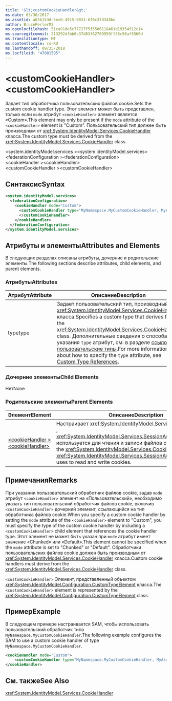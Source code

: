 ```yaml
---
title: '&lt;customCookieHandler&gt;'
ms.date: 03/30/2017
ms.assetid: a03b153d-5ec6-4915-9031-6f0c3fd348be
author: BrucePerlerMS
ms.openlocfilehash: 51ca91de5c77727f5f5506118461d19354f12c14
ms.sourcegitcommit: 213292dfbb0c37d83f62709959ff55c50af5560d
ms.translationtype: MT
ms.contentlocale: ru-RU
ms.lasthandoff: 09/25/2018
ms.locfileid: "47081595"
---
```

# <a name="ltcustomcookiehandlergt"></a><span data-ttu-id="e855a-102">&lt;customCookieHandler&gt;</span><span class="sxs-lookup"><span data-stu-id="e855a-102">&lt;customCookieHandler&gt;</span></span>
<span data-ttu-id="e855a-103">Задает тип обработчика пользовательских файлов cookie.</span><span class="sxs-lookup"><span data-stu-id="e855a-103">Sets the custom cookie handler type.</span></span> <span data-ttu-id="e855a-104">Этот элемент может быть представлен, только если `mode` атрибут `<cookieHandler>` элемент является «Custom».</span><span class="sxs-lookup"><span data-stu-id="e855a-104">This element may only be present if the `mode` attribute of the `<cookieHandler>` element is "Custom".</span></span> <span data-ttu-id="e855a-105">Пользовательский тип должен быть производным от <xref:System.IdentityModel.Services.CookieHandler> класса.</span><span class="sxs-lookup"><span data-stu-id="e855a-105">The custom type must be derived from the <xref:System.IdentityModel.Services.CookieHandler> class.</span></span>  
  
 <span data-ttu-id="e855a-106">\<system.identityModel.services ></span><span class="sxs-lookup"><span data-stu-id="e855a-106">\<system.identityModel.services></span></span>  
<span data-ttu-id="e855a-107">\<federationConfiguration ></span><span class="sxs-lookup"><span data-stu-id="e855a-107">\<federationConfiguration></span></span>  
<span data-ttu-id="e855a-108">\<cookieHandler ></span><span class="sxs-lookup"><span data-stu-id="e855a-108">\<cookieHandler></span></span>  
<span data-ttu-id="e855a-109">\<customCookieHandler ></span><span class="sxs-lookup"><span data-stu-id="e855a-109">\<customCookieHandler></span></span>  
  
## <a name="syntax"></a><span data-ttu-id="e855a-110">Синтаксис</span><span class="sxs-lookup"><span data-stu-id="e855a-110">Syntax</span></span>  
  
```xml  
<system.identityModel.services>  
  <federationConfiguration>  
    <cookieHandler mode="Custom">  
      <customCookieHandler type="MyNamespace.MyCustomCookieHandler, MyAssembly" >  
      </customCookieHandler>  
    </cookieHandler>  
  </federationConfiguration>  
</system.identityModel.services>  
```  
  
## <a name="attributes-and-elements"></a><span data-ttu-id="e855a-111">Атрибуты и элементы</span><span class="sxs-lookup"><span data-stu-id="e855a-111">Attributes and Elements</span></span>  
 <span data-ttu-id="e855a-112">В следующих разделах описаны атрибуты, дочерние и родительские элементы.</span><span class="sxs-lookup"><span data-stu-id="e855a-112">The following sections describe attributes, child elements, and parent elements.</span></span>  
  
### <a name="attributes"></a><span data-ttu-id="e855a-113">Атрибуты</span><span class="sxs-lookup"><span data-stu-id="e855a-113">Attributes</span></span>  
  
|<span data-ttu-id="e855a-114">Атрибут</span><span class="sxs-lookup"><span data-stu-id="e855a-114">Attribute</span></span>|<span data-ttu-id="e855a-115">Описание</span><span class="sxs-lookup"><span data-stu-id="e855a-115">Description</span></span>|  
|---------------|-----------------|  
|<span data-ttu-id="e855a-116">type</span><span class="sxs-lookup"><span data-stu-id="e855a-116">type</span></span>|<span data-ttu-id="e855a-117">Задает пользовательский тип, производный от <xref:System.IdentityModel.Services.CookieHandler> класса.</span><span class="sxs-lookup"><span data-stu-id="e855a-117">Specifies a custom type that derives from the <xref:System.IdentityModel.Services.CookieHandler> class.</span></span> <span data-ttu-id="e855a-118">Дополнительные сведения о способах указания `type` атрибут, см. в разделе [ссылок на пользовательские типы](../../../../../docs/framework/configure-apps/file-schema/windows-workflow-foundation/index.md).</span><span class="sxs-lookup"><span data-stu-id="e855a-118">For more information about how to specify the `type` attribute, see [Custom Type References](../../../../../docs/framework/configure-apps/file-schema/windows-workflow-foundation/index.md).</span></span>|  
  
### <a name="child-elements"></a><span data-ttu-id="e855a-119">Дочерние элементы</span><span class="sxs-lookup"><span data-stu-id="e855a-119">Child Elements</span></span>  
 <span data-ttu-id="e855a-120">Нет</span><span class="sxs-lookup"><span data-stu-id="e855a-120">None</span></span>  
  
### <a name="parent-elements"></a><span data-ttu-id="e855a-121">Родительские элементы</span><span class="sxs-lookup"><span data-stu-id="e855a-121">Parent Elements</span></span>  
  
|<span data-ttu-id="e855a-122">Элемент</span><span class="sxs-lookup"><span data-stu-id="e855a-122">Element</span></span>|<span data-ttu-id="e855a-123">Описание</span><span class="sxs-lookup"><span data-stu-id="e855a-123">Description</span></span>|  
|-------------|-----------------|  
|[<span data-ttu-id="e855a-124">\<cookieHandler ></span><span class="sxs-lookup"><span data-stu-id="e855a-124">\<cookieHandler></span></span>](../../../../../docs/framework/configure-apps/file-schema/windows-identity-foundation/cookiehandler.md)|<span data-ttu-id="e855a-125">Настраивает <xref:System.IdentityModel.Services.CookieHandler> , <xref:System.IdentityModel.Services.SessionAuthenticationModule> используется для чтения и записи файлов cookie.</span><span class="sxs-lookup"><span data-stu-id="e855a-125">Configures the <xref:System.IdentityModel.Services.CookieHandler> that the <xref:System.IdentityModel.Services.SessionAuthenticationModule> uses to read and write cookies.</span></span>|  
  
## <a name="remarks"></a><span data-ttu-id="e855a-126">Примечания</span><span class="sxs-lookup"><span data-stu-id="e855a-126">Remarks</span></span>  
 <span data-ttu-id="e855a-127">При указании пользовательский обработчик файлов cookie, задав `mode` атрибут `<cookieHandler>` элемент на «Пользовательский», необходимо указать тип пользовательский обработчик файлов cookie, включив `<customCookieHandler>` дочерний элемент, ссылающийся на тип обработчика файлов cookie.</span><span class="sxs-lookup"><span data-stu-id="e855a-127">When you specify a custom cookie handler by setting the `mode` attribute of the `<cookieHandler>` element to "Custom", you must specify the type of the custom cookie handler by including a `<customCookieHandler>` child element that references the cookie handler type.</span></span> <span data-ttu-id="e855a-128">Этот элемент не может быть указан при `mode` атрибут имеет значение «Chunked» или «Default».</span><span class="sxs-lookup"><span data-stu-id="e855a-128">This element cannot be specified when the `mode` attribute is set to "Chunked" or "Default".</span></span> <span data-ttu-id="e855a-129">Обработчики пользовательских файлов cookie должен быть производным от <xref:System.IdentityModel.Services.CookieHandler> класса.</span><span class="sxs-lookup"><span data-stu-id="e855a-129">Custom cookie handlers must derive from the <xref:System.IdentityModel.Services.CookieHandler> class.</span></span>  
  
 <span data-ttu-id="e855a-130">`<customCookieHandler>` Элемент, представленный объектом <xref:System.IdentityModel.Configuration.CustomTypeElement> класса.</span><span class="sxs-lookup"><span data-stu-id="e855a-130">The `<customCookieHandler>` element is represented by the <xref:System.IdentityModel.Configuration.CustomTypeElement> class.</span></span>  
  
## <a name="example"></a><span data-ttu-id="e855a-131">Пример</span><span class="sxs-lookup"><span data-stu-id="e855a-131">Example</span></span>  
 <span data-ttu-id="e855a-132">В следующем примере настраивается SAM, чтобы использовать пользовательский обработчик типа `MyNamespace.MyCustomCookieHandler`.</span><span class="sxs-lookup"><span data-stu-id="e855a-132">The following example configures the SAM to use a custom cookie handler of type `MyNamespace.MyCustomCookieHandler`.</span></span>  
  
```xml  
<cookieHandler mode="Custom">  
    <customCookieHandler type="MyNamespace.MyCustomCookieHandler, MyAssembly" />  
</cookieHandler>  
```  
  
## <a name="see-also"></a><span data-ttu-id="e855a-133">См. также</span><span class="sxs-lookup"><span data-stu-id="e855a-133">See Also</span></span>  
 <xref:System.IdentityModel.Services.CookieHandler>

